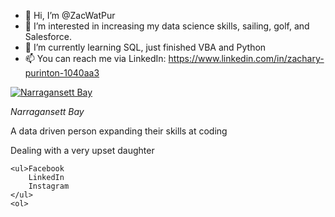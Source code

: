 - 👋 Hi, I’m @ZacWatPur
- 👀 I’m interested in increasing my data science skills, sailing, golf, and Salesforce.
- 🌱 I’m currently learning SQL, just finished VBA and Python
- 📫 You can reach me via LinkedIn: https://www.linkedin.com/in/zachary-purinton-1040aa3

<!DOCTYPE html>
<html lang="en-us">
<head>
  <meta charset="UTF-8">
  <title>Zac Purinton</title>
</head>

<body>
	<a target="_blank" href="C:/Users/ZPurinton/Documents/Personal/Data Boot Camp/In Class Activities/Web/Class 2/Activities/01-Stu_HTMLBio/Unsolved/Sailing_Sea_Jewel.jpg">
			<img src="C:/Users/ZPurinton/Documents/Personal/Data Boot Camp/In Class Activities/Web/Class 2/Activities/01-Stu_HTMLBio/Unsolved/Sailing_Sea_Jewel.jpg" alt="Narragansett Bay">
	</a>
	<p><em>Narragansett Bay</em></p>
	<p> A data driven person expanding their skills at coding</p>
	<p> Dealing with a very upset daughter </p>
	
	<ul>Facebook
		LinkedIn
		Instagram
	</ul>
	<ol>
		
</body>

</html>
